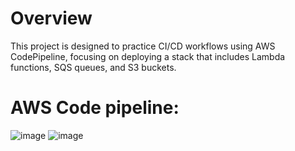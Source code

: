 # Overview
This project is designed to practice CI/CD workflows using AWS CodePipeline, focusing on deploying a stack that includes Lambda functions, SQS queues, and S3 buckets.

# AWS Code pipeline:
![image](https://github.com/user-attachments/assets/56d0fed7-a4a0-4606-8290-a6f4bd443c11)
![image](https://github.com/user-attachments/assets/5e4eea21-74a3-4e71-bc93-ba92330c2d3d)
